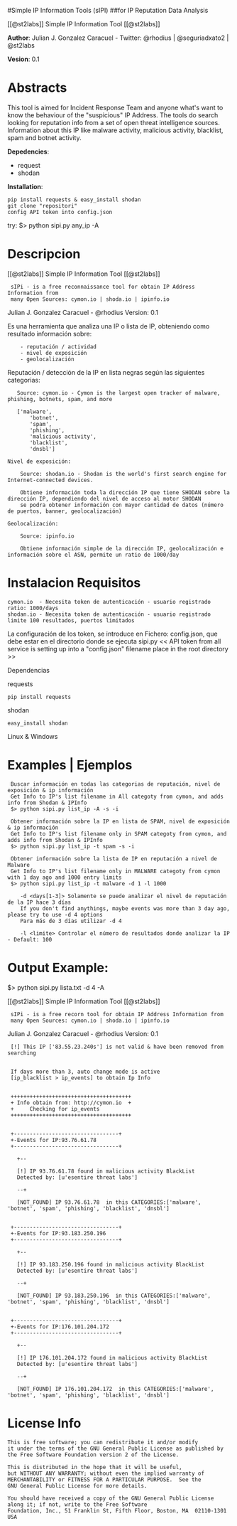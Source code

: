 #Simple IP Information Tools (sIPI) 
##for IP Reputation Data Analysis

[[@st2labs]] Simple IP Information Tool [[@st2labs]]

__Author__: Julian J. Gonzalez Caracuel - Twitter: @rhodius | @seguriadxato2 | @st2labs

__Vesion__: 0.1

# Abstracts

This tool is aimed for Incident Response Team and anyone what's want to know the behaviour of the "suspicious" IP Address.
The tools do search looking for reputation info from a set of open threat intelligence  sources. Information about this IP like malware activity, malicious activity, blacklist, spam and botnet activity.

__Depedencies__:
- request
- shodan

__Installation__:

	pip install requests & easy_install shodan
	git clone "repositori"
	config API token into config.json

try:
$> python sipi.py any_ip -A

# Descripcion
 
[[@st2labs]] Simple IP Information Tool [[@st2labs]]

     sIPi - is a free reconnaissance tool for obtain IP Address Information from
     many Open Sources: cymon.io | shoda.io | ipinfo.io

   Julian J. Gonzalez Caracuel - @rhodius
   Version: 0.1
 
   Es una herramienta que analiza una IP o lista de IP, obteniendo como resultado información sobre:

		- reputación / actividad
		- nivel de exposición 
		- geolocalización
   
   Reputación / detección de la IP en lista negras según las siguientes categorias:
    
	   Source: cymon.io - Cymon is the largest open tracker of malware, phishing, botnets, spam, and more
	   
	   ['malware',
		   'botnet',
		   'spam',
		   'phishing',
		   'malicious activity',
		   'blacklist',
		   'dnsbl']

	Nivel de exposición:
	
		Source: shodan.io - Shodan is the world's first search engine for Internet-connected devices.
		
		Obtiene información toda la dirección IP que tiene SHODAN sobre la dirección IP, dependiendo del nivel de acceso al motor SHODAN 
		se podra obtener información con mayor cantidad de datos (número de puertos, banner, geolocalización)
		
	Geolocalización:
	
		Source: ipinfo.io
		
		Obtiene información simple de la dirección IP, geolocalización e información sobre el ASN, permite un ratio de 1000/day

# Instalacion Requisitos
 
	cymon.io  - Necesita token de autenticación - usuario registrado ratio: 1000/days
	shodan.io - Necesita token de autenticación - usuario registrado limite 100 resultados, puertos limitados
	
   La configuración de los token, se introduce en Fichero: config.json, que debe estar en el directorio donde se ejecuta sipi.py
   << API token from all service is setting up into a "config.json" filename place in the root directory >>

 Dependencias
   
   requests
   
	pip install requests
   
   shodan
   
	easy_install shodan

   Linux & Windows
 

 
# Examples | Ejemplos
  
	 Buscar información en todas las categorias de reputación, nivel de exposición & ip información
	 Get Info to IP's list filename in All categoty from cymon, and adds info from Shodan & IPInfo
	 $> python sipi.py list_ip -A -s -i

	 Obtener información sobre la IP en lista de SPAM, nivel de exposición & ip información
	 Get Info to IP's list filename only in SPAM categoty from cymon, and adds info from Shodan & IPInfo
	 $> python sipi.py list_ip -t spam -s -i
	 
	 Obtener información sobre la lista de IP en reputación a nivel de Malware
	 Get Info to IP's list filename only in MALWARE categoty from cymon with 1 day ago and 1000 entry limits
	 $> python sipi.py list_ip -t malware -d 1 -l 1000
	 
		-d <days[1-3]> Solamente se puede analizar el nivel de reputación de la IP hace 3 días
		If you don't find anythings, maybe events was more than 3 day ago, please try to use -d 4 options
		Para más de 3 días utilizar -d 4
		
		-l <limite> Controlar el número de resultados donde analizar la IP - Default: 100
		
# Output Example:
 
 $> python sipi.py lista.txt -d 4 -A
 
   [[@st2labs]] Simple IP Information Tool [[@st2labs]]
    
     sIPi - is a free recorn tool for obtain IP Address Information from
     many Open Sources: cymon.io | shoda.io | ipinfo.io

   Julian J. Gonzalez Caracuel - @rhodius
   Version: 0.1

     [!] This IP ['83.55.23.240s'] is not valid & have been removed from searching
   
   
     If days more than 3, auto change mode is active
     [ip_blacklist > ip_events] to obtain Ip Info
   
   
     ++++++++++++++++++++++++++++++++++++++
     + Info obtain from: http://cymon.io  +
     +     Checking for ip_events
     ++++++++++++++++++++++++++++++++++++++
   
   
     +---------------------------------+
     +-Events for IP:93.76.61.78
     +---------------------------------+
   
       +--
   
       [!] IP 93.76.61.78 found in malicious activity BlackList
       Detected by: [u'esentire threat labs']
   
       --+
   
       [NOT_FOUND] IP 93.76.61.78  in this CATEGORIES:['malware', 'botnet', 'spam', 'phishing', 'blacklist', 'dnsbl']
   
   
     +---------------------------------+
     +-Events for IP:93.183.250.196
     +---------------------------------+
   
       +--
   
       [!] IP 93.183.250.196 found in malicious activity BlackList
       Detected by: [u'esentire threat labs']
   
       --+
   
       [NOT_FOUND] IP 93.183.250.196  in this CATEGORIES:['malware', 'botnet', 'spam', 'phishing', 'blacklist', 'dnsbl']
   
   
     +---------------------------------+
     +-Events for IP:176.101.204.172
     +---------------------------------+
   
       +--
   
       [!] IP 176.101.204.172 found in malicious activity BlackList
       Detected by: [u'esentire threat labs']
   
       --+
   
       [NOT_FOUND] IP 176.101.204.172  in this CATEGORIES:['malware', 'botnet', 'spam', 'phishing', 'blacklist', 'dnsbl']
   
# License Info

	This is free software; you can redistribute it and/or modify
	it under the terms of the GNU General Public License as published by
	the Free Software Foundation version 2 of the License.
	
	This is distributed in the hope that it will be useful,
	but WITHOUT ANY WARRANTY; without even the implied warranty of
	MERCHANTABILITY or FITNESS FOR A PARTICULAR PURPOSE.  See the
	GNU General Public License for more details.
	
	You should have received a copy of the GNU General Public License
	along it; if not, write to the Free Software
	Foundation, Inc., 51 Franklin St, Fifth Floor, Boston, MA  02110-1301  USA
